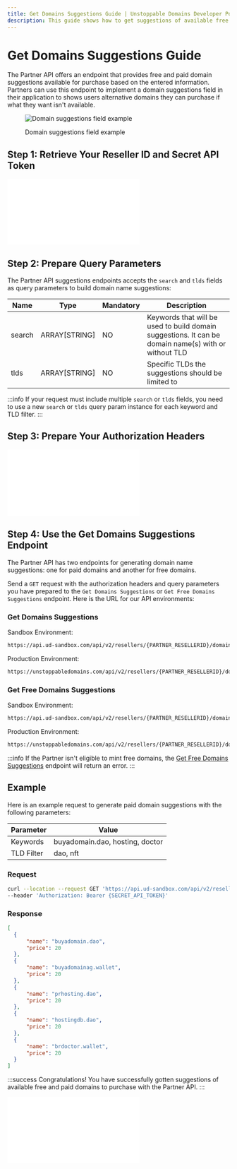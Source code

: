 ```yaml
---
title: Get Domains Suggestions Guide | Unstoppable Domains Developer Portal
description: This guide shows how to get suggestions of available free and paid domains to purchase with your Partner account.
---
```


# Get Domains Suggestions Guide

The Partner API offers an endpoint that provides free and paid domain suggestions available for purchase based on the entered information. Partners can use this endpoint to implement a domain suggestions field in their application to shows users alternative domains they can purchase if what they want isn't available.

<figure>

![Domain suggestions field example](/images/domain-suggestions-field.png '#width=70%;')

<figcaption>Domain suggestions field example</figcaption>
</figure>

## Step 1: Retrieve Your Reseller ID and Secret API Token

<embed src="/snippets/_reseller-id-location.md" />

## Step 2: Prepare Query Parameters

The Partner API suggestions endpoints accepts the `search` and `tlds` fields as query parameters to build domain name suggestions:

| Name | Type | Mandatory | Description |
| - | - | - | - |
| search | ARRAY[STRING] | NO | Keywords that will be used to build domain suggestions. It can be domain name(s) with or without TLD |
| tlds | ARRAY[STRING] | NO | Specific TLDs the suggestions should be limited to |

:::info
If your request must include multiple `search` or `tlds` fields, you need to use a new `search` or `tlds` query param instance for each keyword and TLD filter.
:::

## Step 3: Prepare Your Authorization Headers

<embed src="/snippets/_auth-headers-preparation.md" />

## Step 4: Use the Get Domains Suggestions Endpoint

The Partner API has two endpoints for generating domain name suggestions: one for paid domains and another for free domains.

Send a `GET` request with the authorization headers and query parameters you have prepared to the `Get Domains Suggestions` or `Get Free Domains Suggestions` endpoint. Here is the URL for our API environments:

### Get Domains Suggestions

Sandbox Environment:

```bash
https://api.ud-sandbox.com/api/v2/resellers/{PARTNER_RESELLERID}/domains/suggestions?search={KEYWORD}&tlds={TLD_TO_FILTER}
```

Production Environment:

```bash
https://unstoppabledomains.com/api/v2/resellers/{PARTNER_RESELLERID}/domains/suggestions?search={KEYWORD}&tlds={TLD_TO_FILTER}
```

### Get Free Domains Suggestions

Sandbox Environment:

```bash
https://api.ud-sandbox.com/api/v2/resellers/{PARTNER_RESELLERID}/domains/suggestions/free?search={KEYWORD}&tlds={TLD_TO_FILTER}
```

Production Environment:

```bash
https://unstoppabledomains.com/api/v2/resellers/{PARTNER_RESELLERID}/domains/suggestions/free?search={KEYWORD}&tlds={TLD_TO_FILTER}
```

:::info
If the Partner isn't eligible to mint free domains, the [Get Free Domains Suggestions](https://docs.unstoppabledomains.com/openapi/reference/#operation/GetDomainsSuggestionsFree) endpoint will return an error.
:::

## Example

Here is an example request to generate paid domain suggestions with the following parameters:

| Parameter | Value |
| - | - |
| Keywords | buyadomain.dao, hosting, doctor |
| TLD Filter | dao, nft |

### Request

```bash
curl --location --request GET 'https://api.ud-sandbox.com/api/v2/resellers/{PARTNER_RESELLERID}/domains/suggestions?search=buyadomain.dao&search=hosting&search=doctor&tlds=dao&tlds=wallet' \
--header 'Authorization: Bearer {SECRET_API_TOKEN}'
```

### Response

```json
[
  {
      "name": "buyadomain.dao",
      "price": 20
  },
  {
      "name": "buyadomainag.wallet",
      "price": 20
  },
  {
      "name": "prhosting.dao",
      "price": 20
  },
  {
      "name": "hostingdb.dao",
      "price": 20
  },
  {
      "name": "brdoctor.wallet",
      "price": 20
  }
]
```

:::success Congratulations!
You have successfully gotten suggestions of available free and paid domains to purchase with the Partner API.
:::

<embed src="/snippets/_discord.md" />
